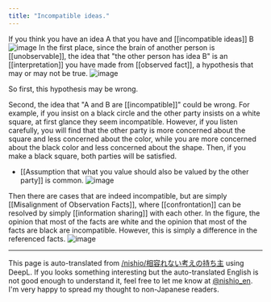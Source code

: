 ```yaml
---
title: "Incompatible ideas."
---
```


If you think you have an idea A that you have and [[incompatible ideas]] B
![image](https://gyazo.com/0f9380b64849dc3789dd50168a3d782c/thumb/1000)
In the first place, since the brain of another person is [[unobservable]], the idea that "the other person has idea B" is an [[interpretation]] you have made from [[observed fact]], a hypothesis that may or may not be true.
![image](https://gyazo.com/ba67e57d0fe14dc99db5339dd2bc12f2/thumb/1000)

So first, this hypothesis may be wrong.

Second, the idea that "A and B are [[incompatible]]" could be wrong.
For example, if you insist on a black circle and the other party insists on a white square, at first glance they seem incompatible. However, if you listen carefully, you will find that the other party is more concerned about the square and less concerned about the color, while you are more concerned about the black color and less concerned about the shape. Then, if you make a black square, both parties will be satisfied.
- [[Assumption that what you value should also be valued by the other party]] is common.
![image](https://gyazo.com/244b93767cae69d1f155e766bf3ae2a8/thumb/1000)

Then there are cases that are indeed incompatible, but are simply [[Misalignment of Observation Facts]], where [[confrontation]] can be resolved by simply [[information sharing]] with each other. In the figure, the opinion that most of the facts are white and the opinion that most of the facts are black are incompatible. However, this is simply a difference in the referenced facts.
![image](https://gyazo.com/24618398d6fab883a8a44b7cb8aca8ee/thumb/1000)


---
This page is auto-translated from [/nishio/相容れない考えの持ち主](https://scrapbox.io/nishio/相容れない考えの持ち主) using DeepL. If you looks something interesting but the auto-translated English is not good enough to understand it, feel free to let me know at [@nishio_en](https://twitter.com/nishio_en). I'm very happy to spread my thought to non-Japanese readers.
